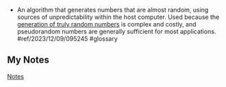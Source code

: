 - An algorithm that generates numbers that are almost random, using sources of unpredictability within the host computer. Used because the [generation of truly random numbers](random-number-generator.md) is complex and costly, and pseudorandom numbers are generally sufficient for most applications. #ref/2023/12/09/095245 #glossary 
## My Notes
[Notes](mynotes/pseudo-random-number-generator-notes.md)

